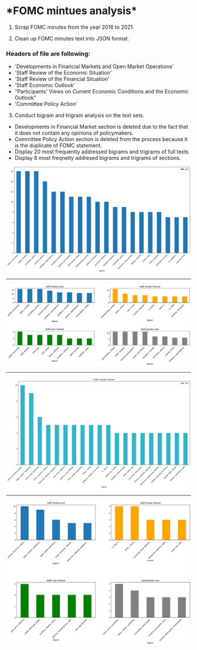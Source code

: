 <h1>*FOMC mintues analysis*</h1>

1. Scrap FOMC minutes from the year 2016 to 2021.

2. Clean up FOMC minutes text into JSON format. 

<h3>Headers of file are following:</h3>

- 'Developments in Financial Markets and Open Market Operations'
- 'Staff Review of the Economic Situation'
- 'Staff Review of the Financial Situation'
- 'Staff Economic Outlook'
- "Participants' Views on Current Economic Conditions and the Economic Outlook"
- 'Committee Policy Action'

3. Conduct bigram and trigram analysis on the text sets.

- Developments in Financial Market section is deleted due to the fact that it does not contain any opinions of policymakers. 
- Committee Policy Action section is deleted from the process because it is the duplicate of FOMC statement.
- Display 20 most frequently addressed bigrams and trigrams of full texts
- Display 8 most freqnetly addresed bigrams and trigrams of sections.

![bigram_fulltext](img\bigram_fulltext_latest_minutes.png)

-----

![bigram_fulltext](img\bigram_staff_opinions_minutes.png)

-----

![bigram_fulltext](img\trigram_fulltext_latest_minutes.png)

-----

![bigram_fulltext](img\trigram_staff_opinions_minutes.png)

